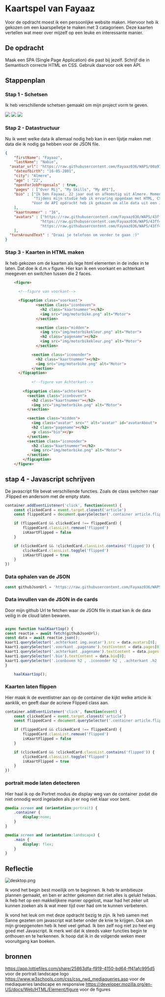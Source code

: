 
# Kaartspel van Fayaaz

Voor de opdracht moest ik een persoonlijke website maken. Hiervoor heb ik gekozen om een kaarspelletje te maken met 3 catagorieen. Deze kaarten vertellen wat meer over mijzelf op een leuke en interessante manier.

## De opdracht
Maak een SPA (Single Page Application) die past bij jezelf. Schrijf die in Semantisch correcte HTML en CSS. Gebruik daarvoor ook een API.

## Stappenplan
### Stap 1 - Schetsen
Ik heb verschillende schetsen gemaakt om mijn project vorm te geven.

<img src="readmeimg/schets1.png"/>
<img src="readmeimg/schets2.png"/>
<img src="readmeimg/schets3.png"/>


### Stap 2 - Datastructuur
Nu ik weet welke data ik allemaal nodig heb kan in een lijstje maken met data die ik nodig ga hebben voor de JSON file.

```json
{
    "firstName": "Fayaaz",
    "lastName": "Nabie",
  "avatar_url": "https://raw.githubusercontent.com/Fayaaz036/WAPS/00a97cea8d741d1f37b9f5eb5c37849556f05413/img/avataraboutme.png",
    "dateofbirth": "16-05-2001",
    "city": "Almere",
    "age" : "22",
    "openForJobProposals" : true,
    "pages" : ["Over Mij", "My Skills", "My API"],
    "bio" : ["Ik ben Fayaaz, 22 jaar oud en afkomstig uit Almere. Momenteel ben ik bezig met de minor Web Design & Development aan de Hogeschool van Amsterdam. In mijn vrije tijd ben ik gepassioneerd bezig met motorrijden, waarbij ik de vrijheid van de open weg omarm. Daarnaast vind ik het heerlijk om te sleutelen aan mijn scooter.",
             "Tijdens mijn studie heb ik ervaring opgedaan met HTML, CSS en JavaScript. Hoewel ik goed overweg kan met HTML en CSS, vind ik JavaScript nog wat uitdagend. Mijn doel is om mijn kennis van JavaScript te verdiepen, zodat ik nog beter als ontwikkelaar verder kan ontwikkelen.",
            "Voor de API opdracht heb ik gekozen om alle data uit een JSON FIle te halen. Ik heb een HTML skelet gemaakt, en die ingevuld met de data uit een JSON file die op github staat. "
    ],
    "kaartnummer" : "16",
    "avatars" : ["https://raw.githubusercontent.com/Fayaaz036/WAPS/43ff41b10fab8ae3abe84b97153b840d5eb576ae/img/avataraboutme.png",
                "https://raw.githubusercontent.com/Fayaaz036/WAPS/43ff41b10fab8ae3abe84b97153b840d5eb576ae/img/avatarskills.png",
                "https://raw.githubusercontent.com/Fayaaz036/WAPS/43ff41b10fab8ae3abe84b97153b840d5eb576ae/img/avatarmusic.png"
    ],
  "turnAroundText" : "Draai je telefoon om verder te gaan :)"
}
```
### Stap 3 - Kaarten in HTML maken
Ik heb gekozen om de kaarten als lege html elementen in de index in te laten. Dat doe ik d.m.v figure. Hier kan ik een voorkant en achterkant meegeven en switchen tussen die 2 faces.

```html
    <figure>
      
      <!--figure van voorkant-->

      <figcaption class="voorkant">
              <section class="iconboven">
                <h2 class="kaartnummer"></h2>
                <img src="img/motorbike.png" alt="Motor">
              </section>

              <section class="midden">
                <img src="img/motorbikekleur.png" alt="Motor">
                <h2 class="pagename"></h2>
                <img src="img/motorbikekleur.png" alt="Motor">
              </section>

            <section class="icononder">
              <h2 class="kaartnummer"></h2>
              <img src="img/motorbike.png" alt="Motor">
            </section>
      </figcaption>
      
            <!--figure van Achterkant-->
      
        <figcaption class="achterkant">
          <section class="iconboven">
            <h2 class="kaartnummer"></h2>
            <img src="img/motorbike.png" alt="Motor">
          </section>

          <section class="midden">
            <img class="avatar" src="" alt="avatar" id="avatarAbout">
            <h2 class="pagename"></h2>
            <p class="bio"></p>
          </section>
          <section class="icononder">
            <h2 class="kaartnummer"></h2>
            <img src="img/motorbike.png" alt="Motor">
          </section>
        </figcaption>
    </figure>

```

## stap 4 - Javascript schrijven
De javascript file bevat verschillende functies. Zoals de class switchen naar .Flipped en andersom met de empty state.
```js
container.addEventListener('click', function(event) {
    const clickedCard = event.target.closest('article')
    const flippedCard = document.querySelector('.container article.flipped')

    if (flippedCard && clickedCard !== flippedCard) {
        flippedCard.classList.remove('flipped')
        isKaartFlipped = false
    }

    if (clickedCard && !clickedCard.classList.contains('flipped')) {
        clickedCard.classList.toggle('flipped')
        isKaartFlipped = true
    }
})
```
### Data ophalen van de JSON
```js
const githubJsonUrl = 'https://raw.githubusercontent.com/Fayaaz036/WAPS/master/data.json'
```
### Data invullen van de JSON in de cards
Door mijn github Url te fetchen waar de JSON file in staat kan ik de data veilig in de cloud laten bewaren.
```js

async function haalKaart1op() {
const reactie = await fetch(githubJsonUrl);
const data = await reactie.json();
kaart1.querySelector('.achterkant img.avatar').src = data.avatars[0];
kaart1.querySelector('.voorkant .pagename').textContent = data.pages[0];
kaart1.querySelector('.achterkant .pagename').textContent = data.pages[0];
kaart1.querySelector('.bio').textContent = data.bio[0];
kaart1.querySelector('.iconboven h2 , .icononder h2 , .achterkant .h2 ').textContent = data.kaartnummer;
}

    haalKaart1op();
```
### Kaarten laten flippen
Hier maak ik de eventlistner aan op de container die kijkt welke article ik aanklik, en geeft daar de acrieve Flipped class aan.
```js
container.addEventListener('click', function(event) {
    const clickedCard = event.target.closest('article')
    const flippedCard = document.querySelector('.container article.flipped')

    if (flippedCard && clickedCard !== flippedCard) {
        flippedCard.classList.remove('flipped')
        isKaartFlipped = false
    }

    if (clickedCard && !clickedCard.classList.contains('flipped')) {
        clickedCard.classList.toggle('flipped')
        isKaartFlipped = true
    }
})
```
### portrait mode laten detecteren
Hier haal ik op de Portret modus de display weg van de container zodat die niet onnodig word ingeladen als je er nog niet klaar voor bent.
```css
@media screen and (orientation:portrait) {
    .container {
        display:none;
    }
}

@media screen and (orientation:landscape) {
    .main {
        display: flex;
    }
}
```
## Reflectie
![desktop.png](readmeimg%2Fdesktop.png)

Ik vond het begin best moeilijk om te beginnen. Ik heb te ambitieuze plannen gemaakt, en ben er achter gekomen dat niet alles is gelukt helaas. ik heb het op een makkelijkere manier opgelost, maar had het zeker uit kunnen zoeken als ik wat meer tijd over had om te kunnen verbeteren.

Ik vond het leuk om met deze opdracht bezig te zijn. Ik heb samen met Sanne gezeten om javascript wat beter onder de knie te krijgen. Ook aan mijn groepgenoten heb ik heel veel gehad.
Ik ben zelf nog niet zo heel erg goed met Javascript. Ik merk wel dat ik steeds vaker functies begin te onthouen en te herkennen. Ik hoop dat ik in de volgende weken meer vooruitgang kan boeken. 

## bronnen 
https://app.lottiefiles.com/share/25863dfa-f919-4150-bd64-ff41afc995d5 voor de portrait landscape logo
https://www.w3schools.com/css/css_rwd_mediaqueries.asp voor de mediaqueries landscape en responsive
https://developer.mozilla.org/en-US/docs/Web/HTML/Element/figure voor de figures